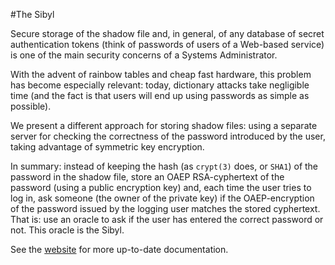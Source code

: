 #The Sibyl

Secure storage of the shadow file and, in general, of any database of
secret authentication tokens (think of passwords of users of a
Web-based service) is one of the main security concerns of a Systems
Administrator.

With the advent of rainbow tables and cheap fast hardware, this
problem has become especially relevant: today, dictionary attacks take
negligible time (and the fact is that users will end up using
passwords as simple as possible).

We present a different approach for storing shadow files: using a
separate server for checking the correctness of the password
introduced by the user, taking advantage of symmetric key encryption.

In summary: instead of keeping the hash (as `crypt(3)` does, or `SHA1`) of
the password in the shadow file, store an OAEP RSA-cyphertext of the
password (using a public encryption key) and, each time the user tries
to log in, ask someone (the owner of the private key) if the
OAEP-encryption of the password issued by the logging user matches the
stored cyphertext. That is: use an oracle to ask if the user has
entered the correct password or not. This oracle is the Sibyl.

See the [website](http://thesibyl.net) for more up-to-date documentation. 


